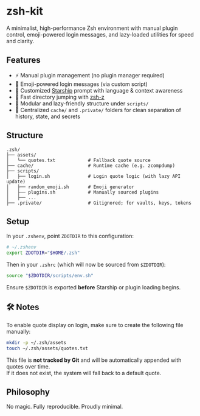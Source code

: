# zsh-kit

A minimalist, high-performance Zsh environment with manual plugin control, emoji-powered login messages, and lazy-loaded utilities for speed and clarity.

## Features

- ⚡️ Manual plugin management (no plugin manager required)
- 🌟 Emoji-powered login messages (via custom script)
- 🚀 Customized [Starship](https://starship.rs) prompt with language & context awareness
- 📁 Fast directory jumping with [zsh-z](https://github.com/agkozak/zsh-z)
- 🔧 Modular and lazy-friendly structure under `scripts/`
- 🧹 Centralized `cache/` and `.private/` folders for clean separation of history, state, and secrets

## Structure

```
.zsh/
├── assets/
│   └── quotes.txt            # Fallback quote source
├── cache/                    # Runtime cache (e.g. zcompdump)
├── scripts/
│   ├── login.sh              # Login quote logic (with lazy API update)
│   ├── random_emoji.sh       # Emoji generator
│   ├── plugins.sh            # Manually sourced plugins
│   ├── ...
├── .private/                 # Gitignored; for vaults, keys, tokens
```

## Setup

In your `.zshenv`, point `ZDOTDIR` to this configuration:

```bash
# ~/.zshenv
export ZDOTDIR="$HOME/.zsh"
```

Then in your `.zshrc` (which will now be sourced from `$ZDOTDIR`):

```bash
source "$ZDOTDIR/scripts/env.sh"
```

Ensure `$ZDOTDIR` is exported **before** Starship or plugin loading begins.

## 🛠 Notes

To enable quote display on login, make sure to create the following file manually:

```bash
mkdir -p ~/.zsh/assets
touch ~/.zsh/assets/quotes.txt
```

This file is **not tracked by Git** and will be automatically appended with quotes over time.  
If it does not exist, the system will fall back to a default quote.

## Philosophy

No magic. Fully reproducible. Proudly minimal.
